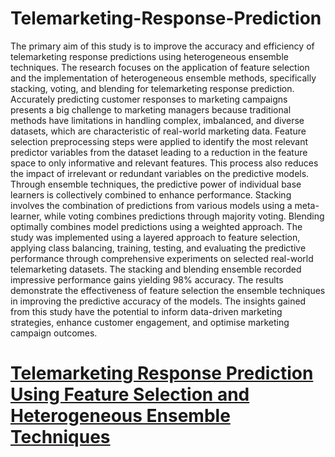 # Telemarketing-Response-Prediction

The primary aim of this study is to improve the accuracy and efficiency of telemarketing response predictions using heterogeneous ensemble techniques. The research focuses on the application of feature selection and the implementation of heterogeneous ensemble methods, specifically stacking, voting, and blending for telemarketing response prediction.
Accurately predicting customer responses to marketing campaigns presents a big challenge to marketing managers because traditional methods have limitations in handling complex, imbalanced, and diverse datasets, which are characteristic of real-world marketing data.
Feature selection preprocessing steps were applied to identify the most relevant predictor variables from the dataset leading to a reduction in the feature space to only informative and relevant features. This process also reduces the impact of irrelevant or redundant variables on the predictive models.
Through ensemble techniques, the predictive power of individual base learners is collectively combined to enhance performance. Stacking involves the combination of predictions from various models using a meta-learner, while voting combines predictions through majority voting. Blending optimally combines model predictions using a weighted approach.
The study was implemented using a layered approach to feature selection, applying class balancing, training, testing, and evaluating the predictive performance through comprehensive experiments on selected real-world telemarketing datasets. The stacking and blending ensemble recorded impressive performance gains yielding 98% accuracy. The results demonstrate the effectiveness of feature selection the ensemble techniques in improving the predictive accuracy of the models. The insights gained from this study have the potential to inform data-driven marketing strategies, enhance customer engagement, and optimise marketing campaign outcomes.



# <a href = "http://localhost:8888/notebooks/kolawole_adeyanju_thesis.ipynb"> Telemarketing Response Prediction Using Feature Selection and Heterogeneous Ensemble Techniques </a>
